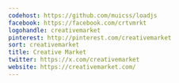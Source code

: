 ```yaml
---
codehost: https://github.com/muicss/loadjs
facebook: https://facebook.com/crtvmrkt
logohandle: creativemarket
pinterest: http://pinterest.com/creativemarket
sort: creativemarket
title: Creative Market
twitter: https://x.com/creativemarket
website: https://creativemarket.com/
---
```

